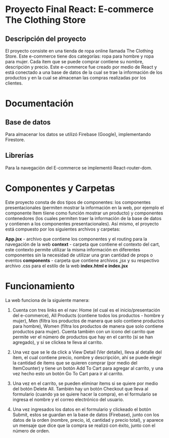 # Proyecto Final React: E-commerce The Clothing Store

## Descripción del proyecto
El proyecto consiste en una tienda de ropa online llamada The Clothing Store. Este e-commerce tiene dos categorías: ropa para hombre y ropa para mujer. Cada ítem que se puede comprar contiene su nombre, descripción y precio. Este e-commerce fue creado por medio de React y está conectado a una base de datos de la cual se trae la información de los productos y en la cual se almacenan las compras realizadas por los clientes. 

# Documentación 

## Base de datos 
Para almacenar los datos se utilizó Firebase (Google), implementando Firestore. 

## Librerías
Para la navegación del E-commerce se implementó React-router-dom. 

# Componentes y Carpetas
Este proyecto consta de dos tipos de componentes: los componentes presentacionales (permiten mostrar la información en la web, por ejemplo el componente Item tiiene como función mostrar un producto) y componentes contenedores (los cuales permiten traer la información de la base de datos y contienen a los componentes presentacionales). 
Así mismo, el proyecto está compuesto por los siguientes archivos y carpetas: 

**App.jsx** - archivo que contiene los componentes y el routing para la navegación de la web
**context** - carpeta que contiene el contexto del cart, este contexto permite utilizar la misma información en diferentes componentes sin la necesidad de utilizar una gran cantidad de props o eventos
**components** - carpeta que contiene archivos ,jsx y su respectivo archivo .css para el estilo de la web
**index.html e index.jsx** 

# Funcionamiento
La web funciona de la siguiente manera: 
1. Cuenta con tres links en el nav: Home (el cual es el inicio/presentación del e-commerce), All Products (contiene todos los productos - hombre y mujer), Men (filtra los productos de manera que solo contiene productos para hombre), Women (filtra los productos de manera que solo contiene productos para mujer). Cuenta también con un ícono del carrito que permite ver el número de productos que hay en el carrito (si se han agregado), y si se clickea te lleva al carrito. 

2. Una vez que se le da click a View Detail (Ver detalle), lleva al detalle del ítem, el cual contiene precio, nombre y descripción, ahí se puede elegir la cantidad de ítems que se quieren comprar (por medio del ItemCounter) y tiene un botón Add To Cart para agregar al carrito, y una vez hecho esto un botón Go To Cart para ir al carrito. 

3. Una vez en el carrito, se pueden eliminar ítems si se quiere por medio del botón Delete All. También hay un botón Checkout que lleva al formulario (cuando ya se quiere hacer la compra), en el formulario se ingresa el nombre y el correo electrónico del usuario. 

4. Una vez ingresados los datos en el formulario y clickeado el botón Submit, estos se guardan en la base de datos (Firebase), junto con los datos de la orden (nombre, precio, id, cantidad y precio total), y aparece un mensaje que dice que la compra se realizó con éxito, junto con el número de orden. 
